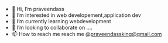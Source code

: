 - 👋 Hi, I’m praveendass
- 👀 I’m interested in web developement,application dev
- 🌱 I’m currently learning webdevelopment
- 💞️ I’m looking to collaborate on ....
- 📫 How to reach me reach me @praveendassking@gmail.com

<!---
SoulReaper496/SoulReaper496 is a ✨ special ✨ repository because its `README.md` (this file) appears on your GitHub profile.
You can click the Preview link to take a look at your changes.
--->

